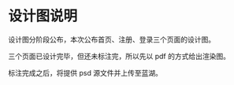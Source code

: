 # 设计图说明

设计图分阶段公布，本次公布首页、注册、登录三个页面的设计图。

三个页面已设计完毕，但还未标注完，所以先以 pdf 的方式给出渲染图。

标注完成之后，将提供 psd 源文件并上传至蓝湖。

